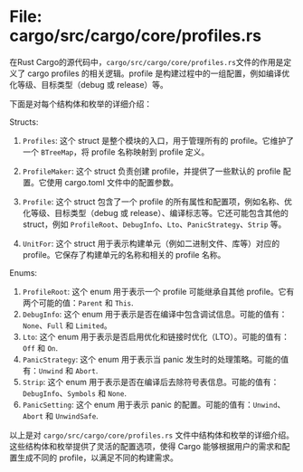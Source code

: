 # File: cargo/src/cargo/core/profiles.rs

在Rust Cargo的源代码中，`cargo/src/cargo/core/profiles.rs`文件的作用是定义了 cargo profiles 的相关逻辑。profile 是构建过程中的一组配置，例如编译优化等级、目标类型（debug 或 release）等。

下面是对每个结构体和枚举的详细介绍：

Structs:
1. `Profiles`: 这个 struct 是整个模块的入口，用于管理所有的 profile。它维护了一个 `BTreeMap`，将 profile 名称映射到 profile 定义。
2. `ProfileMaker`: 这个 struct 负责创建 profile，并提供了一些默认的 profile 配置。它使用 cargo.toml 文件中的配置参数。

3. `Profile`: 这个 struct 包含了一个 profile 的所有属性和配置项，例如名称、优化等级、目标类型（debug 或 release）、编译标志等。它还可能包含其他的 struct，例如 `ProfileRoot`、`DebugInfo`、`Lto`、`PanicStrategy`、`Strip` 等。
4. `UnitFor`: 这个 struct 用于表示构建单元（例如二进制文件、库等）对应的 profile。它保存了构建单元的名称和相关的 profile 名称。

Enums:
1. `ProfileRoot`: 这个 enum 用于表示一个 profile 可能继承自其他 profile。它有两个可能的值：`Parent` 和 `This`.
2. `DebugInfo`: 这个 enum 用于表示是否在编译中包含调试信息。可能的值有：`None`、`Full` 和 `Limited`。
3. `Lto`: 这个 enum 用于表示是否启用优化和链接时优化（LTO）。可能的值有：`Off` 和 `On`.
4. `PanicStrategy`: 这个 enum 用于表示当 panic 发生时的处理策略。可能的值有：`Unwind` 和 `Abort`.
5. `Strip`: 这个 enum 用于表示是否在编译后去除符号表信息。可能的值有：`DebugInfo`、`Symbols` 和 `None`.
6. `PanicSetting`: 这个 enum 用于表示 panic 的配置。可能的值有：`Unwind`、`Abort` 和 `UnwindSafe`.

以上是对 `cargo/src/cargo/core/profiles.rs` 文件中结构体和枚举的详细介绍。这些结构体和枚举提供了灵活的配置选项，使得 Cargo 能够根据用户的需求和配置生成不同的 profile，以满足不同的构建需求。

